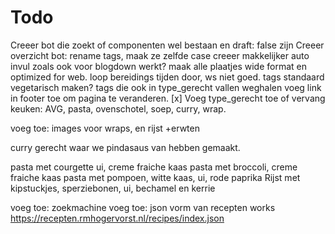# Todo

Creeer bot die zoekt of componenten wel bestaan en draft: false zijn
Creeer overzicht bot: rename tags, maak ze zelfde case
creeer makkelijker auto invul zoals ook voor blogdown werkt?
maak alle plaatjes wide format en optimized for web.
loop bereidings tijden door, ws niet goed.
tags standaard vegetarisch maken?
tags die ook in type_gerecht vallen weghalen
voeg link in footer toe om pagina te veranderen.
[x] Voeg type_gerecht toe of vervang keuken: AVG, pasta, ovenschotel, soep, curry, wrap.

voeg toe:
images voor wraps, en rijst +erwten

curry gerecht waar we pindasaus van hebben gemaakt.

pasta met courgette ui, creme fraiche kaas
pasta met broccoli, creme fraiche kaas
pasta met pompoen, witte kaas, ui, rode paprika
Rijst met kipstuckjes, sperziebonen, ui, bechamel en kerrie

voeg toe: zoekmachine
voeg toe: json vorm van recepten works https://recepten.rmhogervorst.nl/recipes/index.json
